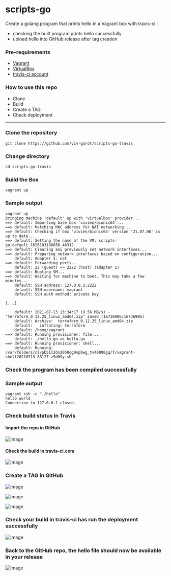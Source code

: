 # scripts-go
Create a golang program that prints hello in a Vagrant box with travis-ci :
 - checking the built program prints hello successfully 
 - upload hello into GitHub release after tag creation

### Pre-requirements

* [Vagrant](https://www.vagrantup.com/downloads)
* [VirtualBox](https://www.virtualbox.org/wiki/Downloads)
* [travis-ci account](https://travis-ci.com)

### How to use this repo

- Clone
- Build
- Create a TAG
- Check deployment

---

### Clone the repository

```
git clone https://github.com/viv-garot/scripts-go-travis
```

### Change directory

```
cd scripts-go-travis
```

### Build the Box

```
vagrant up
```

### Sample output

```
vagrant up
Bringing machine 'default' up with 'virtualbox' provider...
==> default: Importing base box 'vivien/bionic64'...
==> default: Matching MAC address for NAT networking...
==> default: Checking if box 'vivien/bionic64' version '21.07.06' is up to date...
==> default: Setting the name of the VM: scripts-go_default_1626183188856_46312
==> default: Clearing any previously set network interfaces...
==> default: Preparing network interfaces based on configuration...
    default: Adapter 1: nat
==> default: Forwarding ports...
    default: 22 (guest) => 2222 (host) (adapter 1)
==> default: Booting VM...
==> default: Waiting for machine to boot. This may take a few minutes...
    default: SSH address: 127.0.0.1:2222
    default: SSH username: vagrant
    default: SSH auth method: private key
    
[...]

    default: 2021-07-13 13:34:17 (9.56 MB/s) - ‘terraform_0.12.25_linux_amd64.zip’ saved [16736906/16736906]
    default: Archive:  terraform_0.12.25_linux_amd64.zip
    default:   inflating: terraform
    default: /home/vagrant
==> default: Running provisioner: file...
    default: ./hello.go => hello.go
==> default: Running provisioner: shell...
    default: Running: /var/folders/cl/pb51l2dx2050qg0vpbwg_tv40000gq/T/vagrant-shell20210713-88127-z9d09y.sh
```

### Check the program has been compiled successfully


### Sample output

```
vagrant ssh -c "./hello"
hello world
Connection to 127.0.0.1 closed.
```

### Check build status in Travis

#### Import the repo in GitHub

![image](https://user-images.githubusercontent.com/85481359/125571521-6890e462-1258-4100-8f3a-5c6047815f50.png)

#### Check the build in travis-ci.com

![image](https://user-images.githubusercontent.com/85481359/125571873-a2885413-41ad-4e0a-957c-ed709e2d0f80.png)


### Create a TAG in GitHub

![image](https://user-images.githubusercontent.com/85481359/125578189-08b7e3ec-4dad-4e91-9584-d6fac0cbd1fc.png)


![image](https://user-images.githubusercontent.com/85481359/125578336-29320ba1-b766-40ff-b719-14d20d87f5f9.png)


![image](https://user-images.githubusercontent.com/85481359/125578562-325c9d8a-6e3d-421f-897e-37878256b6dd.png)


### Check your build in travis-ci has run the deployment successfully

![image](https://user-images.githubusercontent.com/85481359/125579016-d1703ccd-c437-48f3-a502-8bb89fd208cf.png)


### Back to the GitHub repo, the hello file should now be available in your release

![image](https://user-images.githubusercontent.com/85481359/125579193-b9727407-4287-4754-9fca-9cb3e1692099.png)


